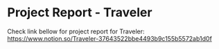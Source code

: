 # Project Report - Traveler

Check link bellow for project report for Traveler:<br/>
https://www.notion.so/Traveler-37643522bbe4493b9c155b5572ab1d0f 
